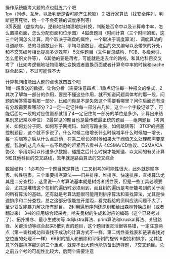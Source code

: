操作系统能考大题的点也就五六个吧   
 1pv（同步、互斥，以及判断是否可能产生死锁） 
 2 银行家算法（找安全序列，判断是否死锁，给一个不会死锁的调度序列等）  
 3页表题（虚拟内存，逻辑地址物理地址转换，判断是否命中以及计算命中率，怎么置换页面，怎么分配页面和位示图）
 4磁盘题目（时间计算（三个时间的和，这三个时间怎么计算，两个取决于磁盘的属性，一个取决于调度算法）、调度算法的寻道顺序、总的寻道数目计算、平均寻道数目，磁盘的交叉编号以及带来的好处，和不交叉编号相比提高多少效率） 
 5文件题目（文件目录结构、FCB、多级索引、怎么组织文件等），
 6其他的要是再考，可能就是走去年的路线，和其他科目交叉考了（比如考逻辑地址物理地址变换或者置换页面或者计算命中率的时候和cache联合起来），不过可能性不大

计算机网络能出大题的点也就四五个吧  
1给一段发送的数据，让你分析（需要注意四点：1重点记住每一种报文的格式，2其次了解每一部分的作用，要是不懂这些作用，就不知道问题具体考的那一段，问题的解答需要看那一部分，比如问你是不是失效这个需要看哪里？问你后面还有没有分段需要看哪部分？3一定一定记住每一部分占几位，这个一个字段记错了，可能后面每一段的对应位置都就错了4一定记住每一部分的单位是多少，计算出来结果别忘记乘以单位）
2最常见的题目也是最传统最正统的题目——组网题目（考网关、如何划分子网、如何写子网掩码、如何写路由表、如何跳转等）
3TCP的拥塞控制题目，这个就不多说了，什么时候二倍增长什么时候减半什么时候加一增长，每一次阻塞之后从什么点启动，在乘二增长的时候如果大于阀值怎么处理都需要掌握，我说的这几点有一点不熟悉的赶紧回去看书去
4CSMA/CD协议、CSMA/CA协议、争用期可以传送多少数据、碰撞之后什么时候才能知道、以太网的有关计算5和其他科目的交叉路线，去年就是路由算法的交叉综合


数据结构：
1必考的一个题目就是算法（二叉树考的可能性很大，此外就是顺序表、线性链表，三个重要排序算法——归并排序、堆排序、快速排序，查找算法尤其是二分查找），这里说一点考算法基本就是树或者线性表，但是一些工具必须要会，尤其是堆栈这个在树的遍历时必须用到，而且树的遍历是考研能考到的关于树的所有算法的基础，还有就是考算法题很可能用到排序算法和查找算法，尤其是快速排序和二分查找，总之这部分很能拉开差距，看完我给的资料应该问题不大了，至少妥妥能暴力解决所有题目。
2利用遍历序列还原树和给出森林转换成树（或者翻过来）
3书的应用综合起来考，哈夫曼树的生成和对应的编码（这个已经考过了）、拓扑排序、最小生成树等
4dijkstra算法、prim算法和kruskal算法、关键路径、关键活动等综合起来5散列表的题目，这个题目很灵活很容易错，一定注意两点（第一查找成功和查找不成功的计算方式不一样，第二线性查找表和链表查找对空位置的处理不一样）
6B树的插入和删除和平衡树的旋转
6查找和排序，尤其注意下外部排序那边的三个重点，就算不出大题也能防备出选择题，
7交叉题目。总之前五个考的可能性比较大，后两个需要注意
<!--  -->
